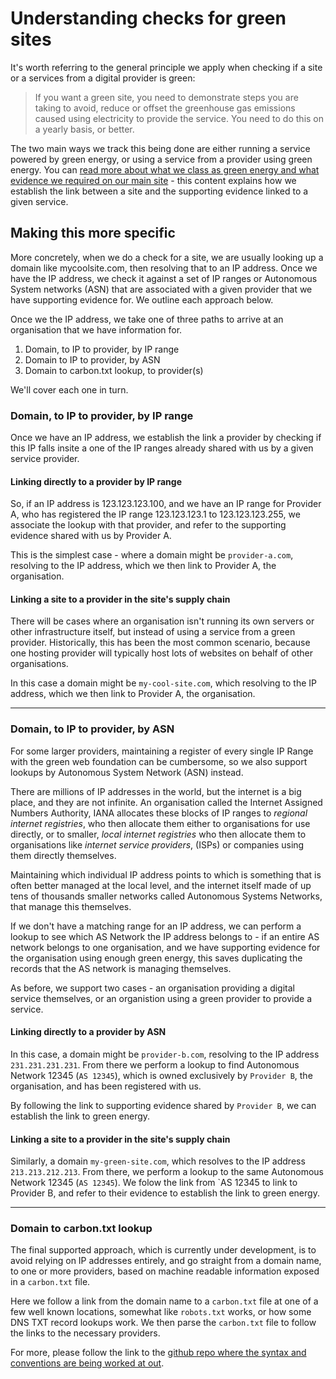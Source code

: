 # Understanding checks for green sites

It's worth referring to the general principle we apply when checking if a site or a services from a digital provider is green:

> If you want a green site, you need to demonstrate steps you are taking to avoid, reduce or offset the greenhouse gas emissions caused using electricity to provide the service. You need to do this on a yearly basis, or better.

The two main ways we track this being done are either running a service powered by green energy, or using a service from a provider using green energy. You can [read more about what we class as green energy and what evidence we required on our main site][1] - this content explains how we establish the link between a site and the supporting evidence linked to a given service.

[1]: https://www.thegreenwebfoundation.org/what-we-accept-as-evidence-of-green-power/

## Making this more specific

More concretely, when we do a check for a site, we are usually looking up a domain like mycoolsite.com, then resolving that to an IP address. Once we have the IP address, we check it against a set of IP ranges or Autonomous System networks (ASN) that are associated with a given provider that we have supporting evidence for. We outline each approach below.

Once we the IP address, we take one of three paths to arrive at an organisation that we have information for.

1. Domain, to IP to provider, by IP range
2. Domain to IP to provider, by ASN
3. Domain to carbon.txt lookup, to provider(s)

We'll cover each one in turn.

### Domain, to IP to provider, by IP range

Once we have an IP address, we establish the link a provider by checking if this IP falls insite a one of the IP ranges already shared with us by a given service provider.

#### Linking directly to a provider by IP range

So, if an IP address is 123.123.123.100, and we have an IP range for Provider A, who has registered the IP range 123.123.123.1 to 123.123.123.255, we associate the lookup with that provider, and refer to the supporting evidence shared with us by Provider A.

This is the simplest case - where a domain might be `provider-a.com`, resolving to the IP address, which we then link to Provider A, the organisation.

#### Linking a site to a provider in the site's supply chain

There will be cases where an organisation isn't running its own servers or other infrastructure itself, but instead of using a service from a green provider. Historically, this has been the most common scenario, because one hosting provider will typically host lots of websites on behalf of other organisations.

In this case a domain might be `my-cool-site.com`, which resolving to the IP address, which we then link to Provider A, the organisation.

-----

### Domain, to IP to provider, by ASN

For some larger providers, maintaining a register of every single IP Range with the green web foundation can be cumbersome, so we also support lookups by Autonomous System Network (ASN) instead.

There are millions of IP addresses in the world, but the internet is a big place, and they are not infinite. An organisation called the Internet Assigned Numbers Authority, IANA allocates these blocks of IP ranges to _regional internet registries_, who then allocate them either to organisations for use directly, or to smaller, _local internet registries_ who then allocate them to organisations like _internet service providers_, (ISPs) or companies using them directly themselves.

Maintaining which individual IP address points to which is something that is often better managed at the local level, and the internet itself made of up tens of thousands smaller networks called Autonomous Systems Networks, that manage this themselves.

If we don't have a matching range for an IP address, we can perform a lookup to see which AS Network the IP address belongs to - if an entire AS network belongs to one organisation, and we have supporting evidence for the organisation using enough green energy, this saves duplicating the records that the AS network is managing themselves.

As before, we support two cases - an organisation providing a digital service themselves, or an organistion using a green provider to provide a service.

#### Linking directly to a provider by ASN

In this case, a domain might be `provider-b.com`, resolving to the IP address `231.231.231.231`. From there we perform a lookup to find Autonomous Network 12345 (`AS 12345`), which is owned exclusively by `Provider B`, the organisation, and has been registered with us.

By following the link to supporting evidence shared by `Provider B`, we can establish the link to green energy.

#### Linking a site to a provider in the site's supply chain

Similarly, a domain `my-green-site.com`, which resolves to the IP address `213.213.212.213`. From there, we perform a lookup to the same Autonomous Network 12345 (`AS 12345`). We folow the link from `AS 12345 to link to Provider B, and refer to their evidence to establish the link to green energy.

------

### Domain to carbon.txt lookup

The final supported approach, which is currently under development, is to avoid relying on IP addresses entirely, and go straight from a domain name, to one or more providers, based on machine readable information exposed in a `carbon.txt` file.

Here we follow a link from the domain name to a `carbon.txt` file at one of a few well known locations, somewhat like `robots.txt` works, or how some DNS TXT record lookups work. We then parse the `carbon.txt` file to follow the links to the necessary providers.

For more, please follow the link to the [github repo where the syntax and conventions are being worked at out](https://github.com/thegreenwebfoundation/carbon.txt).
